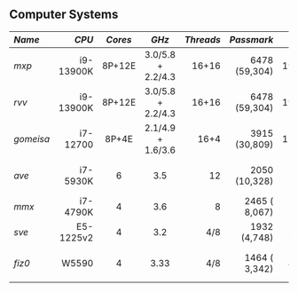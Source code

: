 ## Computer Systems


| *Name* | *CPU*     | *Cores* | *GHz*             | *Threads* | *Passmark*     | *RAM* | *Disk1*      | *Disk2*   | *GPU*            |
|:-------|----------:|:-------:|:-----------------:|----------:|---------------:|------:|-------------:|----------:|------------------|
| *mxp*  | i9-13900K | 8P+12E  | 3.0/5.8 + 2.2/4.3 | 16+16     | 6478 (59,304)  | 192GB | ssd:2TB      | hdd:4TB(/)| RTX 4090 24GB    |
| *rvv*  | i9-13900K | 8P+12E  | 3.0/5.8 + 2.2/4.3 | 16+16     | 6478 (59,304)  | 192GB | ssd:2TB      | hdd:4TB(/)| RTX 4090 24GB    |
| *gomeisa* | i7-12700| 8P+4E  | 2.1/4.9 + 1.6/3.6 | 16+4      | 3915 (30,809)  | 128GB | ssd:2TB(/)   | hdd:noneB | Titan V 24GB     |
| *ave*  | i7-5930K  | 6       | 3.5               |   12      | 2050 (10,328)  | 32GB  | ssd:1TB(/)   | hdd:400GB | Titan V 12GB     |
| *mmx*  | i7-4790K  | 4       | 3.6               |    8      | 2465 ( 8,067)  | 32GB  | ssd:1TB(/)   | hdd:1TB   | none             |
| *sve*  | E5-1225v2 | 4       | 3.2               |  4/8      | 1932 (4,748)   | 32GB  | disk1:?      | hdd:?     | none             |
| *fiz0* | W5590     | 4       | 3.33              |  4/8      | 1464 ( 3,342)  | 48GB  | ssd:120GB(/) | hdd:400GB | Titan V 12GB     |


